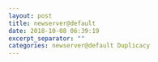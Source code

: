 ```yaml
---
layout: post
title: newserver@default
date: 2018-10-08 06:39:19
excerpt_separator: ""
categories: newserver@default Duplicacy
---
```

```

```
